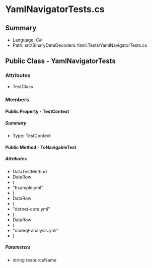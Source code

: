 ﻿# YamlNavigatorTests.cs

## Summary

* Language: C#
* Path: src\BinaryDataDecoders.Yaml.Tests\YamlNavigatorTests.cs

## Public Class - YamlNavigatorTests

### Attributes

 - TestClass

### Members

#### Public Property - TestContext

##### Summary

 * Type: TestContext 

#### Public Method - ToNavigableTest

##### Attributes

 - DataTestMethod
 - DataRow
 - (
 - "Example.yml"
 - )
 - DataRow
 - (
 - "dotnet-core.yml"
 - )
 - DataRow
 - (
 - "codeql-analysis.yml"
 - )

#####  Parameters

 - string resourceName 

